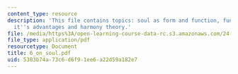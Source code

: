 ```yaml
---
content_type: resource
description: 'This file contains topics: soul as form and function, functionalism,
  it''s advantages and harmony theory.'
file: /media/https%3A/open-learning-course-data-rc.s3.amazonaws.com/24-01-classics-in-western-philosophy-spring-2006/5303b74a73c6d6f91ee6a22d59a182e7_6_on_soul.pdf
file_type: application/pdf
resourcetype: Document
title: 6_on_soul.pdf
uid: 5303b74a-73c6-d6f9-1ee6-a22d59a182e7
---
```

